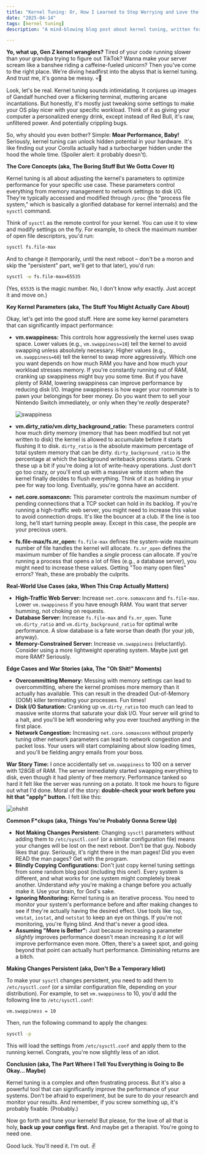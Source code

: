 ```yaml
---
title: "Kernel Tuning: Or, How I Learned to Stop Worrying and Love the Sysctl"
date: "2025-04-14"
tags: [kernel tuning]
description: "A mind-blowing blog post about kernel tuning, written for chaotic Gen Z engineers. Buckle up, buttercups. We're going deep (into the kernel, not your feels)."

---
```


**Yo, what up, Gen Z kernel wranglers?** Tired of your code running slower than your grandpa trying to figure out TikTok? Wanna make your server scream like a banshee riding a caffeine-fueled unicorn? Then you've come to the right place. We're diving headfirst into the abyss that is kernel tuning. And trust me, it's gonna be messy. 💀🙏

Look, let's be real. Kernel tuning sounds intimidating. It conjures up images of Gandalf hunched over a flickering terminal, muttering arcane incantations. But honestly, it's mostly just tweaking some settings to make your OS play nicer with your specific workload. Think of it as giving your computer a personalized energy drink, except instead of Red Bull, it's raw, unfiltered power. And potentially crippling bugs.

So, why should you even bother? Simple: **Moar Performance, Baby!** Seriously, kernel tuning can unlock hidden potential in your hardware. It's like finding out your Corolla actually had a turbocharger hidden under the hood the whole time. (Spoiler alert: it probably doesn't).

**The Core Concepts (aka, The Boring Stuff But We Gotta Cover It)**

Kernel tuning is all about adjusting the kernel's parameters to optimize performance for your specific use case. These parameters control everything from memory management to network settings to disk I/O. They're typically accessed and modified through `/proc` (the "process file system," which is basically a glorified database for kernel internals) and the `sysctl` command.

Think of `sysctl` as the remote control for your kernel. You can use it to view and modify settings on the fly. For example, to check the maximum number of open file descriptors, you'd run:

```bash
sysctl fs.file-max
```

And to change it (temporarily, until the next reboot – don't be a moron and skip the "persistent" part, we'll get to that later), you'd run:

```bash
sysctl -w fs.file-max=65535
```

(Yes, `65535` is the magic number. No, I don't know *why* exactly. Just accept it and move on.)

**Key Kernel Parameters (aka, The Stuff You Might Actually Care About)**

Okay, let's get into the good stuff. Here are some key kernel parameters that can significantly impact performance:

*   **vm.swappiness:** This controls how aggressively the kernel uses swap space. Lower values (e.g., `vm.swappiness=10`) tell the kernel to avoid swapping unless absolutely necessary. Higher values (e.g., `vm.swappiness=60`) tell the kernel to swap more aggressively. Which one you want depends on how much RAM you have and how much your workload stresses memory. If you're constantly running out of RAM, cranking up swappiness might buy you some time. But if you have plenty of RAM, lowering swappiness can improve performance by reducing disk I/O. Imagine swappiness is how eager your roommate is to pawn your belongings for beer money. Do you want them to sell your Nintendo Switch immediately, or only when they're *really* desperate?

    ![swappiness](https://i.imgflip.com/154w50.jpg)

*   **vm.dirty_ratio/vm.dirty_background_ratio:** These parameters control how much dirty memory (memory that has been modified but not yet written to disk) the kernel is allowed to accumulate before it starts flushing it to disk. `dirty_ratio` is the absolute maximum percentage of total system memory that can be dirty. `dirty_background_ratio` is the percentage at which the background writeback process starts. Crank these up a bit if you're doing a lot of write-heavy operations. Just don't go too crazy, or you'll end up with a massive write storm when the kernel finally decides to flush everything. Think of it as holding in your pee for way too long. Eventually, you're gonna have an accident.

*   **net.core.somaxconn:** This parameter controls the maximum number of pending connections that a TCP socket can hold in its backlog. If you're running a high-traffic web server, you might need to increase this value to avoid connection drops. It's like the bouncer at a club. If the line is too long, he'll start turning people away. Except in this case, the people are your precious users.

*   **fs.file-max/fs.nr_open:** `fs.file-max` defines the system-wide maximum number of file handles the kernel will allocate. `fs.nr_open` defines the maximum number of file handles a *single* process can allocate. If you're running a process that opens a lot of files (e.g., a database server), you might need to increase these values. Getting "Too many open files" errors? Yeah, these are probably the culprits.

**Real-World Use Cases (aka, When This Crap Actually Matters)**

*   **High-Traffic Web Server:** Increase `net.core.somaxconn` and `fs.file-max`. Lower `vm.swappiness` if you have enough RAM. You want that server humming, not choking on requests.
*   **Database Server:** Increase `fs.file-max` and `fs.nr_open`. Tune `vm.dirty_ratio` and `vm.dirty_background_ratio` for optimal write performance. A slow database is a fate worse than death (for your job, anyway).
*   **Memory-Constrained Server:** Increase `vm.swappiness` (reluctantly). Consider using a more lightweight operating system. Maybe just get more RAM? Seriously.

**Edge Cases and War Stories (aka, The "Oh Shit!" Moments)**

*   **Overcommitting Memory:** Messing with memory settings can lead to overcommitting, where the kernel promises more memory than it actually has available. This can result in the dreaded Out-of-Memory (OOM) killer terminating your processes. Fun times!
*   **Disk I/O Saturation:** Cranking up `vm.dirty_ratio` too much can lead to massive write storms that saturate your disk I/O. Your server will grind to a halt, and you'll be left wondering why you ever touched anything in the first place.
*   **Network Congestion:** Increasing `net.core.somaxconn` without properly tuning other network parameters can lead to network congestion and packet loss. Your users will start complaining about slow loading times, and you'll be fielding angry emails from your boss.

**War Story Time:** I once accidentally set `vm.swappiness` to 100 on a server with 128GB of RAM. The server immediately started swapping everything to disk, even though it had plenty of free memory. Performance tanked so hard it felt like the server was running on a potato. It took me hours to figure out what I'd done. Moral of the story: **double-check your work before you hit that "apply" button.** I felt like this:

![ohshit](https://i.kym-cdn.com/photos/images/newsfeed/000/913/749/081.jpg)

**Common F\*ckups (aka, Things You're Probably Gonna Screw Up)**

*   **Not Making Changes Persistent:** Changing `sysctl` parameters without adding them to `/etc/sysctl.conf` (or a similar configuration file) means your changes will be lost on the next reboot. Don't be that guy. Nobody likes that guy. Seriously, it's right there in the man pages! Did you even READ the man pages? Get with the program.
*   **Blindly Copying Configurations:** Don't just copy kernel tuning settings from some random blog post (including this one!). Every system is different, and what works for one system might completely break another. Understand *why* you're making a change before you actually make it. Use your brain, for God's sake.
*   **Ignoring Monitoring:** Kernel tuning is an iterative process. You need to monitor your system's performance before and after making changes to see if they're actually having the desired effect. Use tools like `top`, `vmstat`, `iostat`, and `netstat` to keep an eye on things. If you're not monitoring, you're flying blind. And that's never a good idea.
*   **Assuming "More is Better":** Just because increasing a parameter *slightly* improves performance doesn't mean increasing it *a lot* will improve performance even more. Often, there's a sweet spot, and going beyond that point can actually hurt performance. Diminishing returns are a bitch.

**Making Changes Persistent (aka, Don't Be a Temporary Idiot)**

To make your `sysctl` changes persistent, you need to add them to `/etc/sysctl.conf` (or a similar configuration file, depending on your distribution). For example, to set `vm.swappiness` to 10, you'd add the following line to `/etc/sysctl.conf`:

```
vm.swappiness = 10
```

Then, run the following command to apply the changes:

```bash
sysctl -p
```

This will load the settings from `/etc/sysctl.conf` and apply them to the running kernel. Congrats, you're now slightly less of an idiot.

**Conclusion (aka, The Part Where I Tell You Everything is Going to Be Okay… Maybe)**

Kernel tuning is a complex and often frustrating process. But it's also a powerful tool that can significantly improve the performance of your systems. Don't be afraid to experiment, but be sure to do your research and monitor your results. And remember, if you screw something up, it's probably fixable. (Probably.)

Now go forth and tune your kernels! But please, for the love of all that is holy, **back up your configs first.** And maybe get a therapist. You're going to need one.

Good luck. You'll need it. I'm out. ✌️
